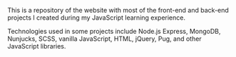 
This is a repository of the website with most of the front-end and back-end projects I created during my JavaScript learning experience.

Technologies used in some projects include Node.js Express, MongoDB, Nunjucks, SCSS, vanilla JavaScript, HTML, jQuery, Pug, and other JavaScript libraries.
